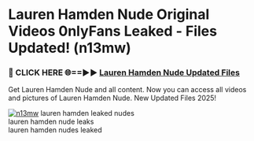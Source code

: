 # Lauren Hamden Nude Original Videos 0nlyFans Leaked - Files Updated! (n13mw)

<h3>🔴 CLICK HERE 🌐==►► <a href="https://tinyurl.com/52m3yx9h" rel="nofollow">Lauren Hamden Nude Updated Files</a></h3>

Get Lauren Hamden Nude and all content. Now you can access all videos and pictures of Lauren Hamden Nude. New Updated Files 2025!

[![n13mw](https://i.imgur.com/TnHtlc8.gif)](https://tinyurl.com/52m3yx9h)
lauren hamden leaked nudes<br>
lauren hamden nude leaks<br>
lauren hamden nudes leaked